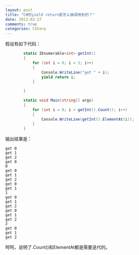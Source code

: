 ```yaml
---
layout: post
title: "C#的yield return是怎么被调用到的？"
date: 2013-02-27
comments: true
categories: CSharp
---
```

<p>假设有如下代码：</p>  

```c#
		static IEnumerable<int> getInt()
        {
            for (int i = 0; i < 3; i++)
            {
                Console.WriteLine("get " + i);
                yield return i;
            }

        }
        
        static void Main(string[] args)
        {
            for (int i = 0; i < getInt().Count(); i++)
            {
                Console.WriteLine(getInt().ElementAt(i));
            }
        }
```

<p>输出结果是：</p>

```
get 0
get 1
get 2
get 0
0
get 0
get 1
get 2
get 0
get 1
1
get 0
get 1
get 2
get 0
get 1
get 2
2
get 0
get 1
get 2
```

<p>呵呵，说明了.Count()和ElementAt都是需要迭代的。</p>